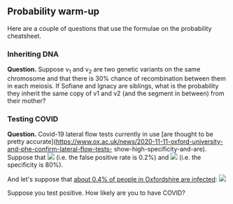 ## Probability warm-up

Here are a couple of questions that use the formulae on the probability cheatsheet.

### Inheriting DNA

**Question.** Suppose v<sub>1</sub> and v<sub>2</sub> are two genetic variants on the same
chromosome and that there is 30% chance of recombination between them in each meiosis. If Sofiane
and Ignacy are siblings, what is the probability they inherit the same copy of v1 and v2 (and the
segment in between) from their mother?

### Testing COVID

**Question.** Covid-19 lateral flow tests currently in use [are thought to be pretty
accurate](https://www.ox.ac.uk/news/2020-11-11-oxford-university-and-phe-confirm-lateral-flow-tests-
 show-high-specificity-and-are). Suppose that
<img src="https://render.githubusercontent.com/render/math?math=P(\text{positive}|\text{not infected}) = 0.002">
(i.e. the false positive rate is 0.2%) and
<img src="https://render.githubusercontent.com/render/math?math=P(\text{positive}|\text{infected}) = 0.8">
(i.e. the specificity is 80%).

And let's suppose that [about 0.4% of people in Oxfordshire are infected](https://phdashboard.oxfordshire.gov.uk):
<img src="https://render.githubusercontent.com/render/math?math=P(\text{infected}) = 0.004">

Suppose you test positive.  How likely are you to have COVID?

